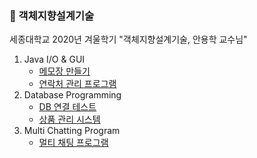 ### 📙 객체지향설계기술

세종대학교 2020년 겨울학기 "객체지향설계기술, 안용학 교수님"
1. Java I/O & GUI
   - [메모장 만들기](https://github.com/CindyB/2020_Winter_Lecture/tree/main/NotePad)
   - [연락처 관리 프로그램](https://github.com/CindyB/2020_Winter_Lecture/tree/main/Contact)
2. Database Programming
   - [DB 연결 테스트](https://github.com/CindyB/2020_Winter_Lecture/tree/main/DatabaseTest)
   - [상품 관리 시스템](https://github.com/CindyB/2020_Winter_Lecture/tree/main/ProductManager)
3. Multi Chatting Program
   - [멀티 채팅 프로그램](https://github.com/CindyB/2020_Winter_Lecture/tree/main/MultiChatting)
